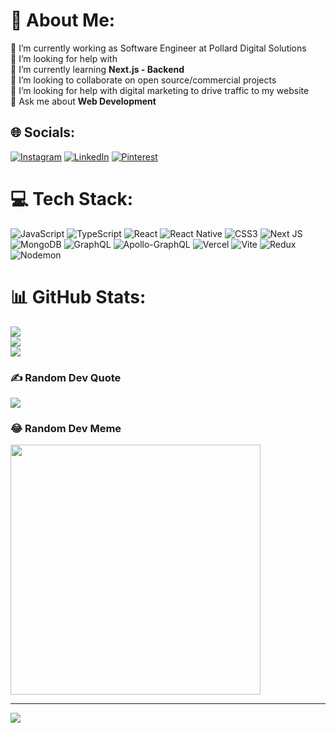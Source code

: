 # 💫 About Me:
🔭 I’m currently working as Software Engineer at Pollard Digital Solutions<br>🤝 I’m looking for help with<br>🌱 I’m currently learning **Next.js - Backend**<br>👯 I’m looking to collaborate on open source/commercial projects<br>🤔 I’m looking for help with digital marketing to drive traffic to my website<br>💬 Ask me about **Web Development**<br>


## 🌐 Socials:
[![Instagram](https://img.shields.io/badge/Instagram-%23E4405F.svg?logo=Instagram&logoColor=white)](https://instagram.com/rpopoviic) [![LinkedIn](https://img.shields.io/badge/LinkedIn-%230077B5.svg?logo=linkedin&logoColor=white)](https://linkedin.com/in/radojicapopovic) [![Pinterest](https://img.shields.io/badge/Pinterest-%23E60023.svg?logo=Pinterest&logoColor=white)](https://pinterest.com/rpopovicdev) 

# 💻 Tech Stack:
![JavaScript](https://img.shields.io/badge/javascript-%23323330.svg?style=for-the-badge&logo=javascript&logoColor=%23F7DF1E) ![TypeScript](https://img.shields.io/badge/typescript-%23007ACC.svg?style=for-the-badge&logo=typescript&logoColor=white) ![React](https://img.shields.io/badge/react-%2320232a.svg?style=for-the-badge&logo=react&logoColor=%2361DAFB) ![React Native](https://img.shields.io/badge/react_native-%2320232a.svg?style=for-the-badge&logo=react&logoColor=%2361DAFB) ![CSS3](https://img.shields.io/badge/css3-%231572B6.svg?style=for-the-badge&logo=css3&logoColor=white) ![Next JS](https://img.shields.io/badge/Next-black?style=for-the-badge&logo=next.js&logoColor=white) ![MongoDB](https://img.shields.io/badge/MongoDB-%234ea94b.svg?style=for-the-badge&logo=mongodb&logoColor=white) ![GraphQL](https://img.shields.io/badge/-GraphQL-E10098?style=for-the-badge&logo=graphql&logoColor=white) ![Apollo-GraphQL](https://img.shields.io/badge/-ApolloGraphQL-311C87?style=for-the-badge&logo=apollo-graphql) ![Vercel](https://img.shields.io/badge/vercel-%23000000.svg?style=for-the-badge&logo=vercel&logoColor=white) ![Vite](https://img.shields.io/badge/vite-%23646CFF.svg?style=for-the-badge&logo=vite&logoColor=white) ![Redux](https://img.shields.io/badge/redux-%23593d88.svg?style=for-the-badge&logo=redux&logoColor=white) ![Nodemon](https://img.shields.io/badge/NODEMON-%23323330.svg?style=for-the-badge&logo=nodemon&logoColor=%BBDEAD)
# 📊 GitHub Stats:
![](https://github-readme-stats.vercel.app/api?username=radojicapopovicdev&theme=dark&hide_border=false&include_all_commits=false&count_private=false)<br/>
![](https://github-readme-streak-stats.herokuapp.com/?user=radojicapopovicdev&theme=dark&hide_border=false)<br/>
![](https://github-readme-stats.vercel.app/api/top-langs/?username=radojicapopovicdev&theme=dark&hide_border=false&include_all_commits=false&count_private=false&layout=compact)

### ✍️ Random Dev Quote
![](https://quotes-github-readme.vercel.app/api?type=horizontal&theme=radical)

### 😂 Random Dev Meme
<img src='https://randommeme-five.vercel.app/' style="height: 400px;"/>

---
[![](https://visitcount.itsvg.in/api?id=radojicapopovicdev&icon=0&color=0)](https://visitcount.itsvg.in)

<!-- Proudly created with GPRM ( https://gprm.itsvg.in ) -->
